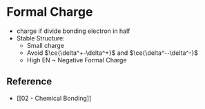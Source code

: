 # Formal Charge

- charge if divide bonding electron in half
- Stable Structure:
	- Small charge
	- Avoid $\ce{\delta^+-\delta^+}$ and $\ce{\delta^--\delta^-}$
	- High EN ~ Negative Formal Charge

## Reference

- [[02 - Chemical Bonding]]
